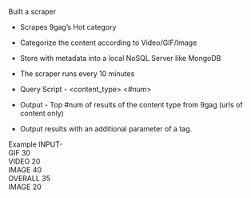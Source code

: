 Built a scraper
- Scrapes 9gag’s Hot category
- Categorize the content according to Video/GIF/Image
- Store with metadata into a local NoSQL Server like MongoDB
- The scraper runs every 10 minutes


- Query Script - <content_type> <#num>
- Output - Top #num of results of the content type from 9gag (urls of content only)
- Output results with an additional parameter of a tag. 

Example INPUT- <br> 
GIF 30 <br>
VIDEO 20<br>
IMAGE 40<br>
OVERALL 35<br>
IMAGE 20 <tag>